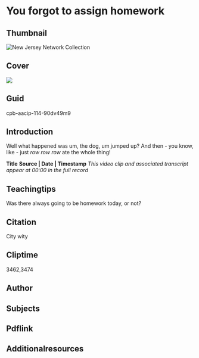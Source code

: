 # You forgot to assign homework

## Thumbnail

![New Jersey Network Collection](https://s3.amazonaws.com/americanarchive.org/special-collections/NJN_specialcollection_logocollage.png "New Jersey Network Collection")

## Cover
  <img class="educator-resource-cover" src="https://s3.amazonaws.com/americanarchive.org/exhibits/1.+Aerial+view+of+The+Riverside+Church+circa+1930+CREDIT+The+Riverside+Church+Archives.jpg"/>

## Guid
cpb-aacip-114-90dv49m9

## Introduction

Well what happened was um, the dog, um jumped up? And then - you know, like - just *row row row* ate the whole thing!

<b>Title</b>
<b>Source | Date | Timestamp</b>
<i>This video clip and associated transcript appear at 00:00 in the full record</i>

## Teachingtips

Was there always going to be homework today, or not?

## Citation

City wity

## Cliptime

3462,3474

## Author

## Subjects

## Pdflink

## Additionalresources

